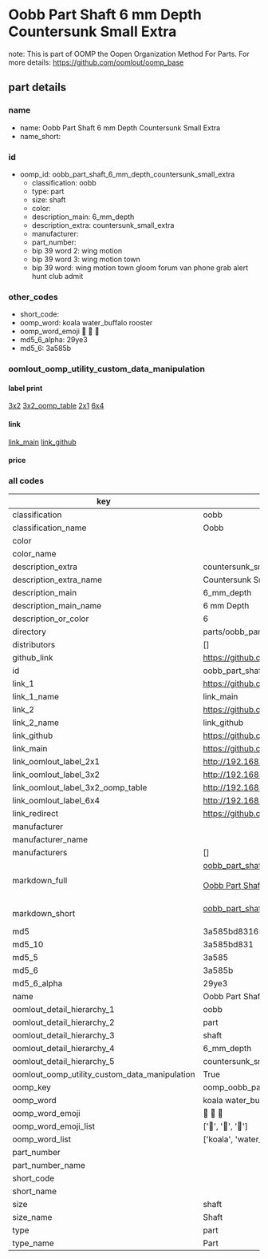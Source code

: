 # Oobb Part Shaft 6 mm Depth Countersunk Small Extra  

note: This is part of OOMP the Oopen Organization Method For Parts. For more details: https://github.com/oomlout/oomp_base

##  part details
  







### name
* name: Oobb Part Shaft 6 mm Depth Countersunk Small Extra
* name_short: 
### id
* oomp_id: oobb_part_shaft_6_mm_depth_countersunk_small_extra
  * classification: oobb
  * type: part
  * size: shaft
  * color: 
  * description_main: 6_mm_depth
  * description_extra: countersunk_small_extra
  * manufacturer: 
  * part_number: 
  * bip 39 word 2: wing motion
  * bip 39 word 3: wing motion town
  * bip 39 word: wing motion town gloom forum van phone grab alert hunt club admit

### other_codes
* short_code: 
* oomp_word: koala water_buffalo rooster
* oomp_word_emoji :koala: :water_buffalo: :rooster:
* md5_6_alpha: 29ye3
* md5_6: 3a585b






### oomlout_oomp_utility_custom_data_manipulation
#### label print
[3x2](http://192.168.1.245:1112/?label=oomp%2029ye3)
[3x2_oomp_table](http://192.168.1.108:1112/?label=oomp%2029ye3)
[2x1](http://192.168.1.242:1112/?label=oomp%2029ye3)
[6x4](http://192.168.1.55:1112/?label=oomp%2029ye3)    

#### link

[link_main](https://github.com/oomlout/oomlout_oomp_version_1_messy/tree/main/parts/oobb_part_shaft_6_mm_depth_countersunk_small_extra) [link_github](https://github.com/oomlout/oomlout_oomp_version_1_messy/tree/main/parts/oobb_part_shaft_6_mm_depth_countersunk_small_extra)                             

#### price







### all codes 
| key | value |  
| --- | --- |  
| classification | oobb |  
| classification_name | Oobb |  
| color |  |  
| color_name |  |  
| description_extra | countersunk_small_extra |  
| description_extra_name | Countersunk Small Extra |  
| description_main | 6_mm_depth |  
| description_main_name | 6 mm Depth |  
| description_or_color | 6 |  
| directory | parts/oobb_part_shaft_6_mm_depth_countersunk_small_extra |  
| distributors | [] |  
| github_link | https://github.com/oomlout/oomlout_oomp_part_src/tree/main/parts/oobb_part_shaft_6_mm_depth_countersunk_small_extra |  
| id | oobb_part_shaft_6_mm_depth_countersunk_small_extra |  
| link_1 | https://github.com/oomlout/oomlout_oomp_version_1_messy/tree/main/parts/oobb_part_shaft_6_mm_depth_countersunk_small_extra |  
| link_1_name | link_main |  
| link_2 | https://github.com/oomlout/oomlout_oomp_version_1_messy/tree/main/parts/oobb_part_shaft_6_mm_depth_countersunk_small_extra |  
| link_2_name | link_github |  
| link_github | https://github.com/oomlout/oomlout_oomp_version_1_messy/tree/main/parts/oobb_part_shaft_6_mm_depth_countersunk_small_extra |  
| link_main | https://github.com/oomlout/oomlout_oomp_version_1_messy/tree/main/parts/oobb_part_shaft_6_mm_depth_countersunk_small_extra |  
| link_oomlout_label_2x1 | http://192.168.1.242:1112/?label=oomp%2029ye3 |  
| link_oomlout_label_3x2 | http://192.168.1.245:1112/?label=oomp%2029ye3 |  
| link_oomlout_label_3x2_oomp_table | http://192.168.1.108:1112/?label=oomp%2029ye3 |  
| link_oomlout_label_6x4 | http://192.168.1.55:1112/?label=oomp%2029ye3 |  
| link_redirect | https://github.com/oomlout/oomlout_oomp_version_1_messy/tree/main/parts/oobb_part_shaft_6_mm_depth_countersunk_small_extra |  
| manufacturer |  |  
| manufacturer_name |  |  
| manufacturers | [] |  
| markdown_full | [oobb_part_shaft_6_mm_depth_countersunk_small_extra](none)<br>[](none)<br>[Oobb Part Shaft 6 Mm Depth Countersunk Small Extra](none)<br><br> |  
| markdown_short | [oobb_part_shaft_6_mm_depth_countersunk_small_extra](none)<br><br> |  
| md5 | 3a585bd831655473c4add637cca417dd |  
| md5_10 | 3a585bd831 |  
| md5_5 | 3a585 |  
| md5_6 | 3a585b |  
| md5_6_alpha | 29ye3 |  
| name | Oobb Part Shaft 6 mm Depth Countersunk Small Extra |  
| oomlout_detail_hierarchy_1 | oobb |  
| oomlout_detail_hierarchy_2 | part |  
| oomlout_detail_hierarchy_3 | shaft |  
| oomlout_detail_hierarchy_4 | 6_mm_depth |  
| oomlout_detail_hierarchy_5 | countersunk_small_extra |  
| oomlout_oomp_utility_custom_data_manipulation | True |  
| oomp_key | oomp_oobb_part_shaft_6_mm_depth_countersunk_small_extra |  
| oomp_word | koala water_buffalo rooster |  
| oomp_word_emoji | :koala: :water_buffalo: :rooster: |  
| oomp_word_emoji_list | [':koala:', ':water_buffalo:', ':rooster:'] |  
| oomp_word_list | ['koala', 'water_buffalo', 'rooster'] |  
| part_number |  |  
| part_number_name |  |  
| short_code |  |  
| short_name |  |  
| size | shaft |  
| size_name | Shaft |  
| type | part |  
| type_name | Part |  
